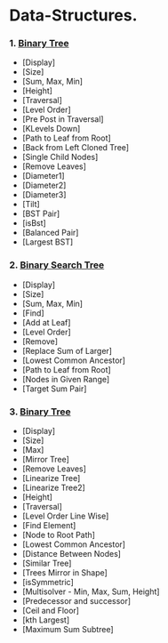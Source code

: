 # Data-Structures.

### 1. [Binary Tree](https://github.com/Utsavd7/Data-Structures/blob/main/Binary%20Tree/BinaryTree.java)

- [Display]
- [Size]
- [Sum, Max, Min]
- [Height]
- [Traversal]
- [Level Order]
- [Pre Post in Traversal]
- [KLevels Down]
- [Path to Leaf from Root]
- [Back from Left Cloned Tree]
- [Single Child Nodes]
- [Remove Leaves]
- [Diameter1]
- [Diameter2]
- [Diameter3]
- [Tilt]
- [BST Pair]
- [isBst]
- [Balanced Pair]
- [Largest BST]


### 2. [Binary Search Tree](https://github.com/Utsavd7/Data-Structures/blob/main/Binary%20Search%20Tree/BST.java)

- [Display]
- [Size]
- [Sum, Max, Min]
- [Find]
- [Add at Leaf]
- [Level Order]
- [Remove]
- [Replace Sum of Larger]
- [Lowest Common Ancestor]
- [Path to Leaf from Root]
- [Nodes in Given Range]
- [Target Sum Pair]

### 3. [Binary Tree](https://github.com/Utsavd7/Data-Structures/blob/main/Generic%20Tree/GenericTree.java)

- [Display]
- [Size]
- [Max]
- [Mirror Tree]
- [Remove Leaves]
- [Linearize Tree]
- [Linearize Tree2]
- [Height]
- [Traversal]
- [Level Order Line Wise]
- [Find Element]
- [Node to Root Path]
- [Lowest Common Ancestor]
- [Distance Between Nodes]
- [Similar Tree]
- [Trees Mirror in Shape]
- [isSymmetric]
- [Multisolver - Min, Max, Sum, Height]
- [Predecessor and successor]
- [Ceil and Floor]
- [kth Largest]
- [Maximum Sum Subtree]
